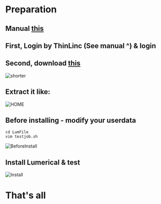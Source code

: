 # Preparation
## Manual [this](https://drive.google.com/file/d/1Dfvzk2XCij7xsMjAPPVNzH4izbnAWXy5/view?usp=sharing)
## First, Login by ThinLinc (See manual ^) & login
## Second, download [this](https://reurl.cc/mq1aQV) 
![shorter](https://imgur.com/sVCf2ur.jpg)
## Extract it like: 
![HOME](https://imgur.com/h6holw2.jpg)
## Before installing - modify your userdata
```
cd LumFile
vim testjob.sh
```
![BeforeInstall](https://imgur.com/n5LaMHe.jpg)
## Install Lumerical & test 
![Install](https://imgur.com/BQCLIBn.jpg)

# That's all
